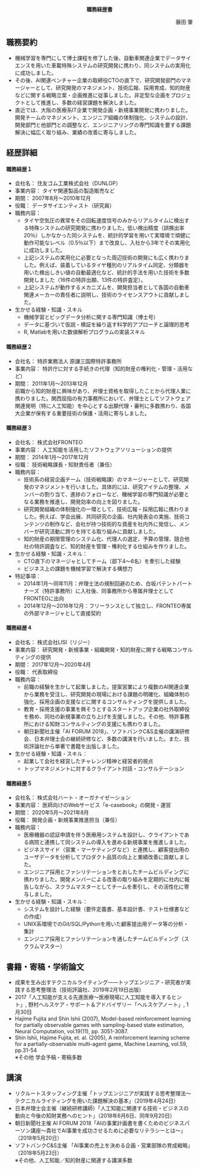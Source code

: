 <p align="center">
    <b>職務経歴書</b><br>
</p>
<p align="right">
    藤田 肇
</p>

## 職務要約

- 機械学習を専門にして博士課程を修了した後、自動車関連企業でデータサイエンスを用いた車載特殊システムの研究開発に携わり、同システムの実用化に成功しました。
- その後、AI関連ベンチャー企業の取締役CTOの直下で、研究開発部門のマネージャーとして、研究開発のマネジメント、技術広報、採用育成、知的財産などに関する戦略立案・企画推進に従事しました。非定型な企画をプロジェクトとして推進し、多数の経営課題を解決しました。
- 直近では、大阪の医療系IT企業で開発企画・新規事業開発に携わりました。開発チームのマネジメント、エンジニア組織の体制強化、システムの設計、開発部門と他部門との調整など、エンジニアリングの専門知識を要する課題解決に幅広く取り組み、業績の改善に寄与しました。

## 経歴詳細

#### 職務経歴１
- 会社名： 住友ゴム工業株式会社（DUNLOP）
- 事業内容： タイヤ関連製品の製造販売など
- 期間： 2007年8月～2010年12月
- 役職： データサイエンティスト（研究員）
- 職務内容：
  - タイヤ空気圧の異常をその回転速度信号のみからリアルタイムに検出する特殊システムの研究開発に携わりました。低い検出精度（誤検出率20％）しかなかった同システムを、統計的学習を用いて実環境で頑健に動作可能なレベル（0.5％以下）まで改良し、入社から3年でその実用化に成功しました。
  - 上記システムの実用化に必要となった周辺技術の開発にも広く携わりました。例えば、装着しているタイヤ種別のリアルタイム同定、分類器を用いた検出しきい値の自動最適化など、統計的手法を用いた技術を多数開発しました（16件の特許出願、13件の特許査定）。
  - 上記システムが動作するメカニズムを、開発担当者として各国の自動車関連メーカーの責任者に説明し、技術のライセンスアウトに貢献しました。
- 生かせる経験・知識・スキル
  - 機械学習とビッグデータ分析に関する専門知識（博士号）
  - データに基づいて仮説・検証を繰り返す科学的アプローチと論理的思考
  - R, Matlabを用いた数値解析プログラムの実装スキル

#### 職務経歴２
- 会社名： 特許業務法人 原謙三国際特許事務所
- 事業内容： 特許庁に対する手続きの代理（知的財産の権利化・管理・活用など）
- 期間： 2011年1月～2013年12月<br>
前職から知的財産に興味があり、弁理士資格を取得したことから代理人業に携わりました。関西屈指の有力事務所において、弁理士としてソフトウェア関連発明（特に人工知能）を中心とする出願代理・審判に多数携わり、各国大企業が保有する重要技術の保護・活用に寄与しました。

#### 職務経歴３
- 会社名： 株式会社FRONTEO
- 事業内容： 人工知能を活用したソフトウェアソリューションの提供
- 期間： 2014年1月～2017年12月
- 役職： 技術戦略課長・知財責任者（兼任）
- 職務内容：
  - 技術系の経営企画チーム（技術戦略課）のマネージャーとして、研究開発のマネジメントを行いました。具体的には、研究アイテムの整理、メンバーの割り当て、進捗のフォローなど、機械学習の専門知識が必要となる業務を推進し、開発効率の向上を図りました。
  - 研究開発組織の体制強化の一環として、技術広報・採用広報に携わりました。例えば、学会出展、共同研究の企画、社内発表会の実施、技術コンテンツの制作など、会社が持つ技術的な資産を社内外に発信し、メンバーが研究活動に誇りを持てる取り組みに貢献しました。
  - 知的財産の期限管理のシステム化、代理人の選定、予算の管理、競合他社の特許調査など、知的財産を管理・権利化する仕組みを作りました。
- 生かせる経験・知識・スキル：
  - CTO直下のマネージャとしてチーム（部下4～6名）を牽引した経験
  - ビジネス上の課題を機械学習で解決する構想力
- 特記事項：
  - 2014年1月～同年11月：弁理士法の規制回避のため、白坂パテントパートナーズ（特許事務所）に入社後、同事務所から専属弁理士としてFRONTEOに出向
  - 2014年12月～2016年12月：フリーランスとして独立し、FRONTEO専属の外部マネージャとして直接契約
  
#### 職務経歴４
- 会社名： 株式会社LISI（リジー）
- 事業内容： 研究開発・新規事業・組織開発・知的財産に関する戦略コンサルティングの提供
- 期間： 2017年12月～2020年4月
- 役職： 代表取締役
- 職務内容：
  - 前職の経験を生かして起業しました。提案営業により複数のAI関連企業から業務を受注し、研究開発の現場における課題の明確化、組織体制の強化、採用企画の支援などに関するコンサルティングを提供しました。
  - 教育・採用支援の事業を興そうとするスタートアップ企業の社外取締役を務め、同社の新規事業の立ち上げを支援しました。その他、特許事務所における知財コンサルティングの支援にも携わりました。
  - 朝日新聞社主催「AI FORUM 2018」、ソフトバンクC&S主催の講演研修会、日本弁理士会の継続研修など、多数の講演を行いました。また、技術評論社から単著で書籍を出版しました。
- 生かせる経験・知識・スキル：
  - 起業して会社を経営したチャレンジ精神と経営者的視点
  - トップマネジメントに対するクライアント対話・コンサルテーション
  
#### 職務経歴５
- 会社名： 株式会社ハート・オーガナイゼーション
- 事業内容： 医師向けのWebサービス「e-casebook」の開発・運営
- 期間： 2020年5月～2021年8月
- 役職： 開発企画・新規事業推進担当（兼任）
- 職務内容：
  - 医療機器の認証申請を伴う医療用システムを設計し、クライアントである病院と連携して同システムの導入を進める新規事業を推進しました。
  - ビジネスサイド（営業・マーケティングなど）と連携し、顧客提出用のユーザデータを分析してプロダクト品質の向上と業績改善に貢献しました。
  - エンジニア採用とファシリテーションをとおしたチームビルディングに携わりました。開発メンバーによる改善の取り組みを定期的に社内に報告しながら、スクラムマスターとしてチームを牽引し、その活性化に寄与しました。
- 生かせる経験・知識・スキル：
  - システムを設計した経験（要件定義書、基本設計書、テスト仕様書などの作成）
  - UNIX系環境でのGit/SQL/Pythonを用いた顧客提出用データ等の分析・集計
  - エンジニア採用とファシリテーションを通したチームビルディング（スクラムマスター）
  
## 書籍・寄稿・学術論文
- 成果を生み出すテクニカルライティング——トップエンジニア・研究者が実践する思考整理法（技術評論社、2019年2月19日出版）
- 2017「人工知能が支える先進医療～医療現場に人工知能を導入するヒント」, 野村ヘルスケア・サポート＆アドバイザリー「ヘルスケアノート」, 1月30日
- Hajime Fujita and Shin Ishii (2007), Model-based reinforcement learning for partially observable games with sampling-based state estimation, Neural Computation, vol.19(11), pp. 3051-3087.
- Shin Ishii, Hajime Fujita, et. al. (2005), A reinforcement learning scheme for a partially-observable multi-agent game, Machine Learning, vol.59, pp.31-54<br>
※その他 学会予稿・寄稿多数

## 講演
- リクルートスタッフィング主催「トップエンジニアが実践する思考整理法～テクニカルライティングを用いた課題解決の基本」（2019年4月24日）
- 日本弁理士会主催（継続研修講師）「人工知能に関連する技術・ビジネスの動向と今後の知財実務へのヒント」（2018年6月6日、同年9月20日）
- 朝日新聞社主催 AI FORUM 2018「AIの事業計画書を書くためのビジネスパーソン講座～貴社でAI事業を成功させるために必要なリテラシーとは～」（2018年5月20日）
- ソフトバンクC&S主催 「AI事業の売上を決める企画・営業部隊の育成戦略」（2018年5月23日）<br>
※その他、人工知能／知的財産に関連する講演多数



  
  
